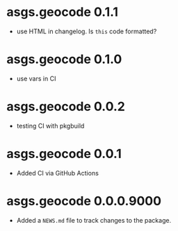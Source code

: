 # asgs.geocode 0.1.1

- use HTML in changelog. Is `this` code formatted?

# asgs.geocode 0.1.0
- use vars in CI
# asgs.geocode 0.0.2

- testing CI with pkgbuild

# asgs.geocode 0.0.1

- Added CI via GitHub Actions

# asgs.geocode 0.0.0.9000

* Added a `NEWS.md` file to track changes to the package.
